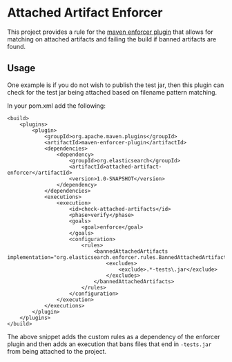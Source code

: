 # Attached Artifact Enforcer
This project provides a rule for the [maven enforcer plugin](http://maven.apache.org/components/enforcer/) that allows
for matching on attached artifacts and failing the build if banned artifacts are found.

## Usage
One example is if you do not wish to publish the test jar, then this plugin can check for the test jar being attached
based on filename pattern matching.

In your pom.xml add the following:

    <build>
        <plugins>
            <plugin>
                <groupId>org.apache.maven.plugins</groupId>
                <artifactId>maven-enforcer-plugin</artifactId>
                <dependencies>
                    <dependency>
                        <groupId>org.elasticsearch</groupId>
                        <artifactId>attached-artifact-enforcer</artifactId>
                        <version>1.0-SNAPSHOT</version>
                    </dependency>
                </dependencies>
                <executions>
                    <execution>
                        <id>check-attached-artifacts</id>
                        <phase>verify</phase>
                        <goals>
                            <goal>enforce</goal>
                        </goals>
                        <configuration>
                            <rules>
                                <bannedAttachedArtifacts implementation="org.elasticsearch.enforcer.rules.BannedAttachedArtifacts">
                                    <excludes>
                                        <exclude>.*-tests\.jar</exclude>
                                    </excludes>
                                </bannedAttachedArtifacts>
                            </rules>
                        </configuration>
                    </execution>
                </executions>
            </plugin>
        </plugins>
    </build>

The above snippet adds the custom rules as a dependency of the enforcer plugin and then adds an execution that bans files
that end in `-tests.jar` from being attached to the project.